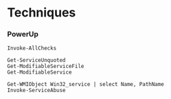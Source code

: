 # Techniques

### PowerUp&#x20;

`Invoke-AllChecks`

```
Get-ServiceUnquoted
Get-ModifiableServiceFile
Get-ModifiableService
```

```
Get-WMIObject Win32_service | select Name, PathName
Invoke-ServiceAbuse
```

